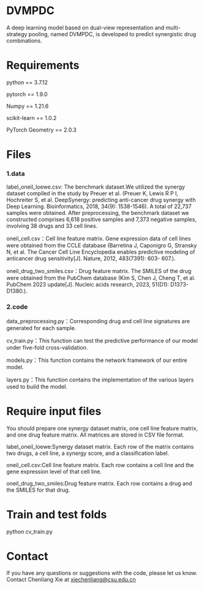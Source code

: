 # DVMPDC
A deep learning model based on dual-view representation and multi-strategy pooling, named DVMPDC, is developed to predict synergistic drug combinations.

# Requirements
python == 3.7.12

pytorch == 1.9.0

Numpy == 1.21.6

scikit-learn == 1.0.2

PyTorch Geometry == 2.0.3

# Files
### 1.data
label_oneil_loewe.csv: The benchmark dataset.We utilized the synergy dataset compiled in the study by Preuer et al. (Preuer K, Lewis R P I, Hochreiter S, et al. DeepSynergy: predicting anti-cancer drug synergy with Deep Learning. Bioinformatics, 2018, 34(9): 1538-1546). A total of 22,737 samples were obtained. After preprocessing, the benchmark dataset we constructed comprises 6,618 positive samples and 7,373 negative samples, involving 38 drugs and 33 cell lines.

oneil_cell.csv：Cell line feature matrix. Gene expression data of cell lines were obtained from the CCLE database (Barretina J, Caponigro G, Stransky N, et al. The Cancer Cell Line Encyclopedia enables predictive modeling of anticancer drug sensitivity[J]. Nature, 2012, 483(7391): 603- 607.).

oneil_drug_two_smiles.csv：Drug feature matrix. The SMILES of the drug were obtained from the PubChem database (Kim S, Chen J, Cheng T, et al. PubChem 2023 update[J]. Nucleic acids research, 2023, 51(D1): D1373-D1380.).

### 2.code
data_preprocessing.py：Corresponding drug and cell line signatures are generated for each sample.

cv_train.py：This function can test the predictive performance of our model under five-fold cross-validation.

models.py：This function contains the network framework of our entire model.

layers.py：This function contains the implementation of the various layers used to build the model.

# Require input files
 You should prepare one synergy dataset matrix, one cell line feature matrix, and one drug feature matrix. All matrices are stored in CSV file format.

label_oneil_loewe:Synergy dataset matrix. Each row of the matrix contains two drugs, a cell line, a synergy score, and a classification label.

oneil_cell.csv:Cell line feature matrix. Each row contains a cell line and the gene expression level of that cell line.

oneil_drug_two_smiles:Drug feature matrix. Each row contains a drug and the SMILES for that drug.

# Train and test folds
python cv_train.py

# Contact
If you have any questions or suggestions with the code, please let us know. Contact Chenliang Xie at xiechenliang@csu.edu.cn
